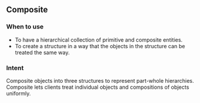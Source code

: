 ## Composite

### When to use
- To have a hierarchical collection of primitive and composite entities.
- To create a structure in a way that the objects in the structure can be treated the same way.

### Intent
Composite objects into three structures to represent part-whole hierarchies. Composite lets
clients treat individual objects and compositions of objects uniformly.